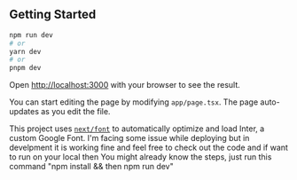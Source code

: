 ## Getting Started

```bash
npm run dev
# or
yarn dev
# or
pnpm dev
```

Open [http://localhost:3000](http://localhost:3000) with your browser to see the result.

You can start editing the page by modifying `app/page.tsx`. The page auto-updates as you edit the file.

This project uses [`next/font`](https://nextjs.org/docs/basic-features/font-optimization) to automatically optimize and load Inter, a custom Google Font.
I'm facing some issue while deploying but in develpment it is working fine and feel free to check out the code and if want to run on your local then You might already know the steps, just run this command "npm install && then npm run dev"
